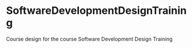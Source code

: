 # SoftwareDevelopmentDesignTraining
Course design for the course Software Development Design Training
